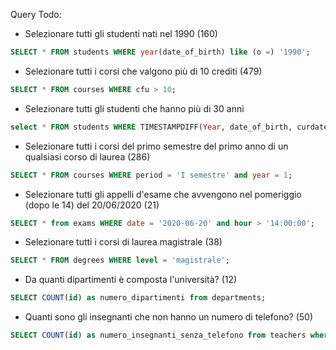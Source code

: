 Query Todo:

- Selezionare tutti gli studenti nati nel 1990 (160)
```sql
SELECT * FROM students WHERE year(date_of_birth) like (o =) '1990';
```
- Selezionare tutti i corsi che valgono più di 10 crediti (479)
```sql
SELECT * FROM courses WHERE cfu > 10;
```
- Selezionare tutti gli studenti che hanno più di 30 anni
```sql
select * FROM students WHERE TIMESTAMPDIFF(Year, date_of_birth, curdate()) >30
```
- Selezionare tutti i corsi del primo semestre del primo anno di un qualsiasi corso di laurea (286)
```sql
SELECT * FROM courses WHERE period = 'I semestre' and year = 1;
```
- Selezionare tutti gli appelli d'esame che avvengono nel pomeriggio (dopo le 14) del 20/06/2020 (21)
```sql
SELECT * from exams WHERE date = '2020-06-20' and hour > '14:00:00';
```
- Selezionare tutti i corsi di laurea magistrale (38)
```sql
SELECT * FROM degrees WHERE level = 'magistrale';
```
- Da quanti dipartimenti è composta l'università? (12)
```sql
SELECT COUNT(id) as numero_dipartimenti from departments;
```
- Quanti sono gli insegnanti che non hanno un numero di telefono? (50)
```sql
SELECT COUNT(id) as numero_insegnanti_senza_telefono from teachers where phone is NULL;
```
